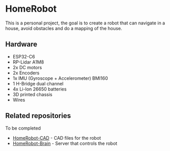 # HomeRobot

This is a personal project, the goal is to create a robot that can navigate in a house, avoid obstacles and do a mapping of the house.

## Hardware

- ESP32-C6
- RP-Lidar A1M8
- 2x DC motors
- 2x Encoders
- 1x IMU (Gyroscope + Accelerometer) BMI160
- 1 H-Bridge dual channel
- 4x Li-Ion 26650 batteries
- 3D printed chassis
- Wires

## Related repositories

To be completed
- [HomeRobot-CAD]() - CAD files for the robot
- [HomeRobot-Brain]() - Server that controls the robot